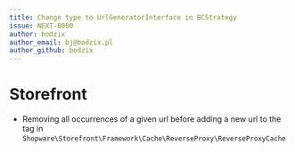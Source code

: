 ```yaml
---
title: Change type to UrlGeneratorInterface in BCStrategy
issue: NEXT-0000
author: bodzix
author_email: bj@bodzix.pl
author_github: bodzix
---
```


# Storefront

* Removing all occurrences of a given url before adding a new url to the tag in `Shopware\Storefront\Framework\Cache\ReverseProxy\ReverseProxyCache`

